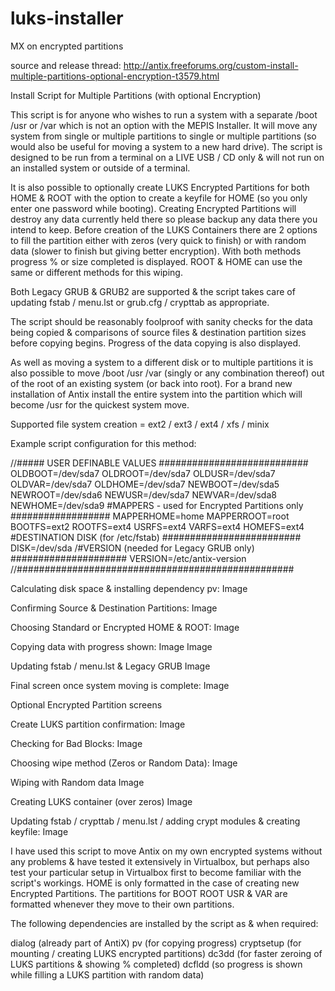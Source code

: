 # luks-installer
MX on encrypted partitions

source and release thread: http://antix.freeforums.org/custom-install-multiple-partitions-optional-encryption-t3579.html

Install Script for Multiple Partitions (with optional Encryption)

This script is for anyone who wishes to run a system with a separate /boot /usr or /var which is not an option with the MEPIS Installer. It will move any system from single or multiple partitions to single or multiple partitions (so would also be useful for moving a system to a new hard drive). The script is designed to be run from a terminal on a LIVE USB / CD only & will not run on an installed system or outside of a terminal.

It is also possible to optionally create LUKS Encrypted Partitions for both HOME & ROOT with the option to create a keyfile for HOME (so you only enter one password while booting). Creating Encrypted Partitions will destroy any data currently held there so please backup any data there you intend to keep. Before creation of the LUKS Containers there are 2 options to fill the partition either with zeros (very quick to finish) or with random data (slower to finish but giving better encryption). With both methods progress % or size completed is displayed. ROOT & HOME can use the same or different methods for this wiping.

Both Legacy GRUB & GRUB2 are supported & the script takes care of updating fstab / menu.lst or grub.cfg / crypttab as appropriate.

The script should be reasonably foolproof with sanity checks for the data being copied & comparisons of source files & destination partition sizes before copying begins. Progress of the data copying is also displayed.

As well as moving a system to a different disk or to multiple partitions it is also possible to move /boot /usr /var (singly or any combination thereof) out of the root of an existing system (or back into root). For a brand new installation of Antix install the entire system into the partition which will become /usr for the quickest system move.

Supported file system creation = ext2 / ext3 / ext4 / xfs / minix

Example script configuration for this method:

//##### USER DEFINABLE VALUES ###########################
OLDBOOT=/dev/sda7
OLDROOT=/dev/sda7
OLDUSR=/dev/sda7
OLDVAR=/dev/sda7
OLDHOME=/dev/sda7
NEWBOOT=/dev/sda5
NEWROOT=/dev/sda6
NEWUSR=/dev/sda7
NEWVAR=/dev/sda8
NEWHOME=/dev/sda9
#MAPPERS - used for Encrypted Partitions only ##################
MAPPERHOME=home
MAPPERROOT=root
BOOTFS=ext2
ROOTFS=ext4
USRFS=ext4
VARFS=ext4
HOMEFS=ext4
#DESTINATION DISK (for /etc/fstab) #########################
DISK=/dev/sda
/#VERSION (needed for Legacy GRUB only) #####################
VERSION=/etc/antix-version
//##################################################

Calculating disk space & installing dependency pv:
Image

Confirming Source & Destination Partitions:
Image

Choosing Standard or Encrypted HOME & ROOT:
Image

Copying data with progress shown:
Image
Image

Updating fstab / menu.lst & Legacy GRUB
Image

Final screen once system moving is complete:
Image

Optional Encrypted Partition screens

Create LUKS partition confirmation:
Image

Checking for Bad Blocks:
Image

Choosing wipe method (Zeros or Random Data):
Image

Wiping with Random data
Image

Creating LUKS container (over zeros)
Image

Updating fstab / crypttab / menu.lst / adding crypt modules & creating keyfile:
Image

I have used this script to move Antix on my own encrypted systems without any problems & have tested it extensively in Virtualbox, but perhaps also test your particular setup in Virtualbox first to become familiar with the script's workings. HOME is only formatted in the case of creating new Encrypted Partitions. The partitions for BOOT ROOT USR & VAR are formatted whenever they move to their own partitions.

The following dependencies are installed by the script as & when required:

dialog (already part of AntiX)
pv (for copying progress)
cryptsetup (for mounting / creating LUKS encrypted partitions)
dc3dd (for faster zeroing of LUKS partitions & showing % completed)
dcfldd (so progress is shown while filling a LUKS partition with random data)
